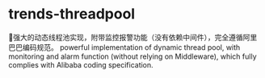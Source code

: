 # trends-threadpool
🌋强大的动态线程池实现，附带监控报警功能（没有依赖中间件），完全遵循阿里巴巴编码规范。 powerful implementation of dynamic thread pool, with monitoring and alarm function (without relying on Middleware), which fully complies with Alibaba coding specification.
